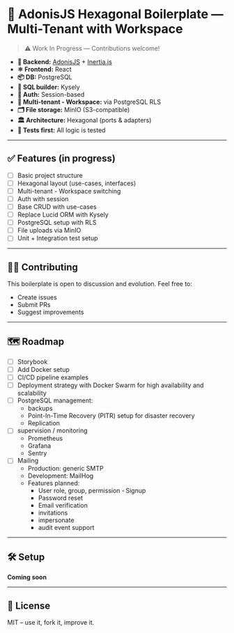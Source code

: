 # 🧪 AdonisJS Hexagonal Boilerplate — Multi-Tenant with Workspace

> ⚠️ Work In Progress — Contributions welcome!

- **🧱 Backend:** [AdonisJS](https://adonisjs.com) + [Inertia.js](https://inertiajs.com)
- **⚛️ Frontend:** React
- **📦 DB:** PostgreSQL
- **🧠 SQL builder:** Kysely
- **🔐 Auth:** Session-based
- **🏢 Multi-tenant - Workspace:** via PostgreSQL RLS
- **🗂️ File storage:** MinIO (S3-compatible)
- **🏛️ Architecture:** Hexagonal (ports & adapters)
- **🧪 Tests first:** All logic is tested

---

## ✅ Features (in progress)

- [ ] Basic project structure
- [ ] Hexagonal layout (use-cases, interfaces)
- [ ] Multi-tenant - Workspace switching
- [ ] Auth with session
- [ ] Base CRUD with use-cases
- [ ] Replace Lucid ORM with Kysely
- [ ] PostgreSQL setup with RLS
- [ ] File uploads via MinIO
- [ ] Unit + Integration test setup

---

## 🧑‍💻 Contributing

This boilerplate is open to discussion and evolution. Feel free to:

- Create issues
- Submit PRs
- Suggest improvements

---

## 🗺️ Roadmap

- [ ] Storybook
- [ ] Add Docker setup
- [ ] CI/CD pipeline examples
- [ ] Deployment strategy with Docker Swarm for high availability and scalability
- [ ] PostgreSQL management:
  - backups
  - Point-In-Time Recovery (PITR) setup for disaster recovery
  - Replication
- [ ] supervision / monitoring
  - Prometheus
  - Grafana
  - Sentry
- [ ] Mailing
  - Production: generic SMTP
  - Development: MailHog
  - Features planned:
    - User role, group, permission
      - Signup
    - Password reset
    - Email verification
    - invitations
    - impersonate
    - audit event support

---

## 🛠️ Setup

**Coming soon**

---

## 📄 License

MIT – use it, fork it, improve it.
